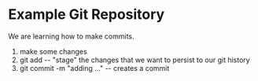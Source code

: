 # Example Git Repository

We are learning how to make commits.

1. make some changes
2. git add -- "stage" the changes that we want to persist to our git history
3. git commit -m "adding ..." -- creates a commit